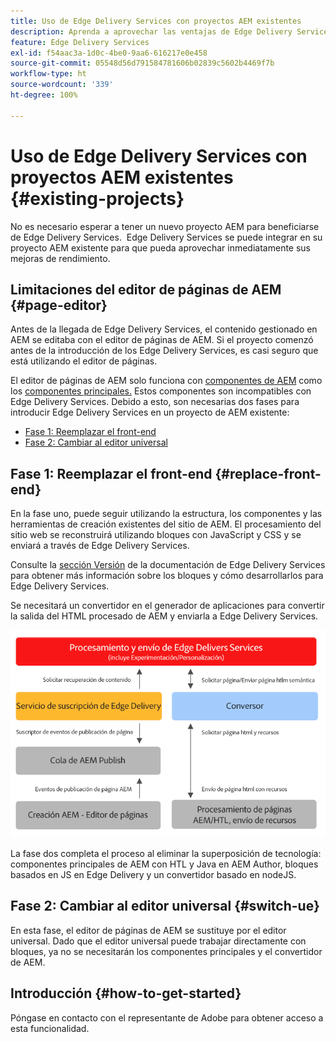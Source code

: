 ```yaml
---
title: Uso de Edge Delivery Services con proyectos AEM existentes
description: Aprenda a aprovechar las ventajas de Edge Delivery Services AEM en sus proyectos AEM existentes
feature: Edge Delivery Services
exl-id: f54aac3a-1d0c-4be0-9aa6-616217e0e458
source-git-commit: 05548d56d791584781606b02839c5602b4469f7b
workflow-type: ht
source-wordcount: '339'
ht-degree: 100%

---
```


# Uso de Edge Delivery Services con proyectos AEM existentes {#existing-projects}

No es necesario esperar a tener un nuevo proyecto AEM para beneficiarse de Edge Delivery Services.  Edge Delivery Services se puede integrar en su proyecto AEM existente para que pueda aprovechar inmediatamente sus mejoras de rendimiento.

## Limitaciones del editor de páginas de AEM {#page-editor}

Antes de la llegada de Edge Delivery Services, el contenido gestionado en AEM se editaba con el editor de páginas de AEM. Si el proyecto comenzó antes de la introducción de los Edge Delivery Services, es casi seguro que está utilizando el editor de páginas.

El editor de páginas de AEM solo funciona con [componentes de AEM](/help/implementing/developing/components/overview.md) como los [componentes principales.](https://experienceleague.adobe.com/docs/experience-manager-core-components/using/introduction.html?lang=es) Estos componentes son incompatibles con Edge Delivery Services. Debido a esto, son necesarias dos fases para introducir Edge Delivery Services en un proyecto de AEM existente:

* [Fase 1: Reemplazar el front-end](#replace-front-end)
* [Fase 2: Cambiar al editor universal](#switch-ue)

## Fase 1: Reemplazar el front-end {#replace-front-end}

En la fase uno, puede seguir utilizando la estructura, los componentes y las herramientas de creación existentes del sitio de AEM. El procesamiento del sitio web se reconstruirá utilizando bloques con JavaScript y CSS y se enviará a través de Edge Delivery Services.

Consulte la [sección Versión](/help/edge/developer/block-collection.md) de la documentación de Edge Delivery Services para obtener más información sobre los bloques y cómo desarrollarlos para Edge Delivery Services.

Se necesitará un convertidor en el generador de aplicaciones para convertir la salida del HTML procesado de AEM y enviarla a Edge Delivery Services.

![El convertidor de contenido en el flujo de publicación](assets/content-converter.png)

La fase dos completa el proceso al eliminar la superposición de tecnología: componentes principales de AEM con HTL y Java en AEM Author, bloques basados en JS en Edge Delivery y un convertidor basado en nodeJS.

## Fase 2: Cambiar al editor universal {#switch-ue}

En esta fase, el editor de páginas de AEM se sustituye por el editor universal. Dado que el editor universal puede trabajar directamente con bloques, ya no se necesitarán los componentes principales y el convertidor de AEM.

## Introducción {#how-to-get-started}

Póngase en contacto con el representante de Adobe para obtener acceso a esta funcionalidad.
